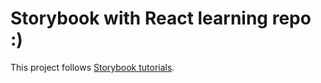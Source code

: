 # Storybook with React learning repo :)

This project follows [Storybook tutorials](https://storybook.js.org/tutorials/).
